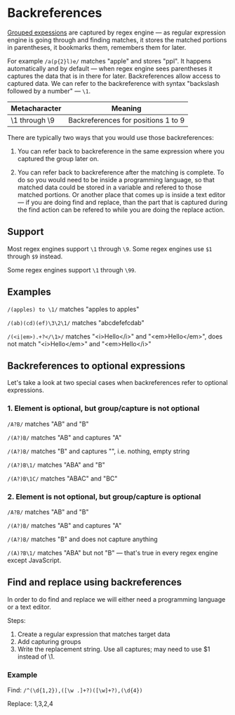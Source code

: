 # Backreferences

[Grouped expessions](grouping.md) are captured by regex engine — as regular expression engine is going through and finding matches, it stores the matched portions in parentheses, it bookmarks them, remembers them for later.

For example `/a(p{2}l)e/` matches "apple" and stores "ppl". It happens automatically and by default — when regex engine sees parentheses it captures the data that is in there for later. Backreferences allow access to captured data. We can refer to the backreference with syntax "backslash followed by a number" — `\1`.

Metacharacter | Meaning
-|-
\1 through \9 | Backreferences for positions 1 to 9

There are typically two ways that you would use those backreferences:

1. You can refer back to backreference in the same expression where you captured the group later on.

2. You can refer back to backreference after the matching is complete. To do so you would need to be inside a programming language, so that matched data could be stored in a variable and refered to those matched portions. Or another place that comes up is inside a text editor — if you are doing find and replace, than the part that is captured during the find action can be refered to while you are doing the replace action.

## Support

Most regex engines support `\1` through `\9`. Some regex engines use `$1` through `$9` instead.

Some regex engines support `\1` through `\99`.

## Examples

`/(apples) to \1/` matches "apples to apples"

`/(ab)(cd)(ef)\3\2\1/` matches "abcdefefcdab"

`/(<i|em>).+?</\1>/` matches "\<i>Hello\</i>" and "\<em>Hello\</em>", does not match "\<i>Hello\</em>" and "\<em>Hello\</i>"

## Backreferences to optional expressions

Let's take a look at two special cases when backreferences refer to optional expressions.

### 1. Element is optional, but group/capture is not optional

`/A?B/` matches "AB" and "B"

`/(A?)B/` matches "AB" and captures "A"

`/(A?)B/` matches "B" and captures "", i.e. nothing, empty string

`/(A?)B\1/` matches "ABA" and "B"

`/(A?)B\1C/` matches "ABAC" and "BC"

### 2. Element is not optional, but group/capture is optional

`/A?B/` matches "AB" and "B"

`/(A?)B/` matches "AB" and captures "A"

`/(A?)B/` matches "B" and does not capture anything

`/(A)?B\1/` matches "ABA" but not "B" — that's true in every regex engine except JavaScript.

## Find and replace using backreferences

In order to do find and replace we will either need a programming language or a text editor.

Steps:

1. Create a regular expression that matches target data
2. Add capturing groups
3. Write the replacement string. Use all captures; may need to use $1 instead of \1.

### Example

Find: `/^(\d{1,2}),([\w .]+?)([\w]+?),(\d{4})`

Replace: $1,$3,$2,$4
